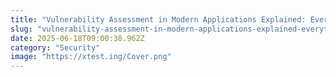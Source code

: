 ```yaml
---
title: "Vulnerability Assessment in Modern Applications Explained: Everything You Need to Know"
slug: "vulnerability-assessment-in-modern-applications-explained-everything-you-need-to-know"
date: 2025-06-18T09:00:38.962Z
category: "Security"
image: "https://xtest.ing/Cover.png"
---
```


